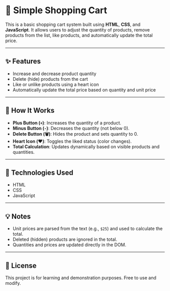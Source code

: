 # 🛒 Simple Shopping Cart

This is a basic shopping cart system built using **HTML**, **CSS**, and **JavaScript**. It allows users to adjust the quantity of products, remove products from the list, like products, and automatically update the total price.

---

## ✨ Features

- Increase and decrease product quantity
- Delete (hide) products from the cart
- Like or unlike products using a heart icon
- Automatically update the total price based on quantity and unit price

---

## 🔧 How It Works

- **Plus Button (`+`)**: Increases the quantity of a product.
- **Minus Button (`-`)**: Decreases the quantity (not below 0).
- **Delete Button (🗑)**: Hides the product and sets quantity to 0.
- **Heart Icon (❤️)**: Toggles the liked status (color changes).
- **Total Calculation**: Updates dynamically based on visible products and quantities.

---

## 🧠 Technologies Used

- HTML
- CSS
- JavaScript

---

## 💡 Notes

- Unit prices are parsed from the text (e.g., `$25`) and used to calculate the total.
- Deleted (hidden) products are ignored in the total.
- Quantities and prices are updated directly in the DOM.

---

## 📄 License

This project is for learning and demonstration purposes. Free to use and modify.


